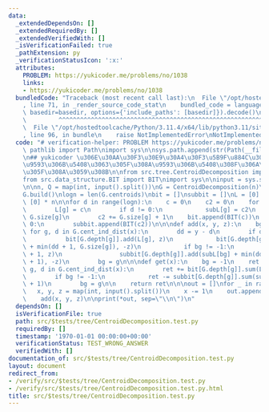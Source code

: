 ```yaml
---
data:
  _extendedDependsOn: []
  _extendedRequiredBy: []
  _extendedVerifiedWith: []
  _isVerificationFailed: true
  _pathExtension: py
  _verificationStatusIcon: ':x:'
  attributes:
    PROBLEM: https://yukicoder.me/problems/no/1038
    links:
    - https://yukicoder.me/problems/no/1038
  bundledCode: "Traceback (most recent call last):\n  File \"/opt/hostedtoolcache/Python/3.11.4/x64/lib/python3.11/site-packages/onlinejudge_verify/documentation/build.py\"\
    , line 71, in _render_source_code_stat\n    bundled_code = language.bundle(stat.path,\
    \ basedir=basedir, options={'include_paths': [basedir]}).decode()\n          \
    \         ^^^^^^^^^^^^^^^^^^^^^^^^^^^^^^^^^^^^^^^^^^^^^^^^^^^^^^^^^^^^^^^^^^^^^^^^^^^^^^^^^\n\
    \  File \"/opt/hostedtoolcache/Python/3.11.4/x64/lib/python3.11/site-packages/onlinejudge_verify/languages/python.py\"\
    , line 96, in bundle\n    raise NotImplementedError\nNotImplementedError\n"
  code: "# verification-helper: PROBLEM https://yukicoder.me/problems/no/1038\nfrom\
    \ pathlib import Path\nimport sys\n\nsys.path.append(str(Path(__file__).resolve().parent.parent.parent.parent))\n\
    \n## yukicoder \u306E\u30AA\u30F3\u30E9\u30A4\u30F3\u5B9F\u884C\u3060\u3068TL\u306B\
    \u9593\u306B\u5408\u3063\u305F\u308A\u9593\u306B\u5408\u308F\u306A\u304B\u3063\
    \u305F\u308A\u3059\u308B\n\nfrom src.tree.CentroidDecomposition import CentroidDecomposition\n\
    from src.data_structure.BIT import BIT\nimport sys\n\ninput = sys.stdin.readline\n\
    \n\nn, Q = map(int, input().split())\nG = CentroidDecomposition(n)\nG.read_edges()\n\
    G.build()\nlogn = len(G.centroids)\nbit = []\nsubbit = []\nL = [0] * n\nsubL =\
    \ [0] * n\n\nfor d in range(logn):\n    c = 0\n    c2 = 0\n    for g in G.centroids[d]:\n\
    \        L[g] = c\n        if d != 0:\n            subL[g] = c2\n        c +=\
    \ G.size[g]\n        c2 += G.size[g] + 1\n    bit.append(BIT(c))\n    if d !=\
    \ 0:\n        subbit.append(BIT(c2))\n\n\ndef add(x, y, z):\n    bg = -1\n   \
    \ for g, d in G.cent_ind_dist(x):\n        dd = y - d\n        if dd >= 0:\n \
    \           bit[G.depth[g]].add(L[g], z)\n            bit[G.depth[g]].add(L[g]\
    \ + min(dd + 1, G.size[g]), -z)\n            if bg != -1:\n                subbit[G.depth[g]].add(subL[bg]\
    \ + 1, z)\n                subbit[G.depth[g]].add(subL[bg] + min(dd + 1, G.size[bg]\
    \ + 1), -z)\n        bg = g\n\n\ndef get(x):\n    bg = -1\n    ret = 0\n    for\
    \ g, d in G.cent_ind_dist(x):\n        ret += bit[G.depth[g]].sum(L[g] + d + 1)\n\
    \        if bg != -1:\n            ret -= subbit[G.depth[g]].sum(subL[bg] + d\
    \ + 1)\n        bg = g\n\n    return ret\n\n\nout = []\nfor _ in range(Q):\n \
    \   x, y, z = map(int, input().split())\n    x -= 1\n    out.append(get(x))\n\
    \    add(x, y, z)\n\nprint(*out, sep=\"\\n\")\n"
  dependsOn: []
  isVerificationFile: true
  path: src/$tests/tree/CentroidDecomposition.test.py
  requiredBy: []
  timestamp: '1970-01-01 00:00:00+00:00'
  verificationStatus: TEST_WRONG_ANSWER
  verifiedWith: []
documentation_of: src/$tests/tree/CentroidDecomposition.test.py
layout: document
redirect_from:
- /verify/src/$tests/tree/CentroidDecomposition.test.py
- /verify/src/$tests/tree/CentroidDecomposition.test.py.html
title: src/$tests/tree/CentroidDecomposition.test.py
---
```

